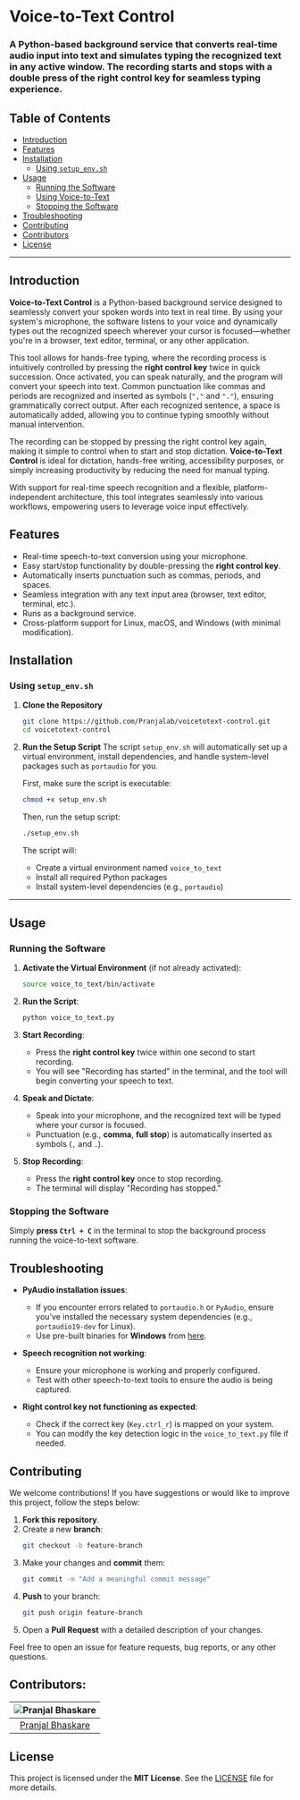 # **Voice-to-Text Control**

### A Python-based background service that converts real-time audio input into text and simulates typing the recognized text in any active window. The recording starts and stops with a double press of the right control key for seamless typing experience.

## **Table of Contents**
- [Introduction](#introduction)
- [Features](#features)
- [Installation](#installation)
  - [Using `setup_env.sh`](#using-setup_envsh)
- [Usage](#usage)
  - [Running the Software](#running-the-software)
  - [Using Voice-to-Text](#using-voice-to-text)
  - [Stopping the Software](#stopping-the-software)
- [Troubleshooting](#troubleshooting)
- [Contributing](#contributing)
- [Contributors](#contributors)
- [License](#license)

---

## **Introduction**

**Voice-to-Text Control** is a Python-based background service designed to seamlessly convert your spoken words into text in real time. By using your system's microphone, the software listens to your voice and dynamically types out the recognized speech wherever your cursor is focused—whether you're in a browser, text editor, terminal, or any other application.

This tool allows for hands-free typing, where the recording process is intuitively controlled by pressing the **right control key** twice in quick succession. Once activated, you can speak naturally, and the program will convert your speech into text. Common punctuation like commas and periods are recognized and inserted as symbols (`","` and `"."`), ensuring grammatically correct output. After each recognized sentence, a space is automatically added, allowing you to continue typing smoothly without manual intervention.

The recording can be stopped by pressing the right control key again, making it simple to control when to start and stop dictation. **Voice-to-Text Control** is ideal for dictation, hands-free writing, accessibility purposes, or simply increasing productivity by reducing the need for manual typing.

With support for real-time speech recognition and a flexible, platform-independent architecture, this tool integrates seamlessly into various workflows, empowering users to leverage voice input effectively.

## **Features**

- Real-time speech-to-text conversion using your microphone.
- Easy start/stop functionality by double-pressing the **right control key**.
- Automatically inserts punctuation such as commas, periods, and spaces.
- Seamless integration with any text input area (browser, text editor, terminal, etc.).
- Runs as a background service.
- Cross-platform support for Linux, macOS, and Windows (with minimal modification).

## **Installation**

### **Using `setup_env.sh`**

1. **Clone the Repository**
   ```bash
   git clone https://github.com/Pranjalab/voicetotext-control.git
   cd voicetotext-control
   ```

2. **Run the Setup Script**
   The script `setup_env.sh` will automatically set up a virtual environment, install dependencies, and handle system-level packages such as `portaudio` for you.

   First, make sure the script is executable:
   ```bash
   chmod +x setup_env.sh
   ```

   Then, run the setup script:
   ```bash
   ./setup_env.sh
   ```

   The script will:
   - Create a virtual environment named `voice_to_text`
   - Install all required Python packages
   - Install system-level dependencies (e.g., `portaudio`)

---

## **Usage**

### **Running the Software**

1. **Activate the Virtual Environment** (if not already activated):
   ```bash
   source voice_to_text/bin/activate
   ```

2. **Run the Script**:
   ```bash
   python voice_to_text.py
   ```

3. **Start Recording**:
   - Press the **right control key** twice within one second to start recording.
   - You will see "Recording has started" in the terminal, and the tool will begin converting your speech to text.

4. **Speak and Dictate**:
   - Speak into your microphone, and the recognized text will be typed where your cursor is focused.
   - Punctuation (e.g., **comma**, **full stop**) is automatically inserted as symbols (`,` and `.`).

5. **Stop Recording**:
   - Press the **right control key** once to stop recording.
   - The terminal will display "Recording has stopped."

### **Stopping the Software**
Simply **press `Ctrl + C`** in the terminal to stop the background process running the voice-to-text software.

## **Troubleshooting**

- **PyAudio installation issues**:
   - If you encounter errors related to `portaudio.h` or `PyAudio`, ensure you’ve installed the necessary system dependencies (e.g., `portaudio19-dev` for Linux).
   - Use pre-built binaries for **Windows** from [here](https://www.lfd.uci.edu/~gohlke/pythonlibs/#pyaudio).

- **Speech recognition not working**:
   - Ensure your microphone is working and properly configured.
   - Test with other speech-to-text tools to ensure the audio is being captured.

- **Right control key not functioning as expected**:
   - Check if the correct key (`Key.ctrl_r`) is mapped on your system.
   - You can modify the key detection logic in the `voice_to_text.py` file if needed.

## **Contributing**

We welcome contributions! If you have suggestions or would like to improve this project, follow the steps below:

1. **Fork this repository**.
2. Create a new **branch**:
   ```bash
   git checkout -b feature-branch
   ```
3. Make your changes and **commit** them:
   ```bash
   git commit -m "Add a meaningful commit message"
   ```
4. **Push** to your branch:
   ```bash
   git push origin feature-branch
   ```
5. Open a **Pull Request** with a detailed description of your changes.

Feel free to open an issue for feature requests, bug reports, or any other questions.

## **Contributors:**

| ![Pranjal Bhaskare](https://github.com/Pranjalab.png?size=100) |
|:----------------------------------------------------------------:|
| [Pranjal Bhaskare](https://github.com/Pranjalab)               |

## **License**

This project is licensed under the **MIT License**. See the [LICENSE](LICENSE) file for more details.
